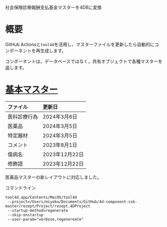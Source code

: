 社会保険診療報酬支払基金マスターを4DBに変換

# 概要

GitHub Actionsと`tool4d`を活用し，マスターファイルを更新したら自動的にコンポーネントを再生成します。

コンポーネントは，データベースではなく，共有オブジェクトで各種マスターを返します。

# [基本マスター](https://www.ssk.or.jp/seikyushiharai/tensuhyo/kihonmasta/index.html)

|ファイル|更新日|
|:-|:-|
|医科診療行為|2024年3月6日|
|医薬品|2024年3月5日|
|特定器材|2024年3月5日|
|コメント|2023年8月1日|
|傷病名|2023年12月22日|
|修飾語|2023年12月22日|

医薬品マスターの新レイアウトに対応しました。

コマンドライン

```
tool4d.app/Contents/MacOS/tool4d
 --project=/Users/miyako/Documents/GitHub/4d-component-ssk-master/rezept/Project/rezept.4DProject
 --startup-method=regenerate
 --skip-onstartup
 --user-param="verbose,regenereate"
```
